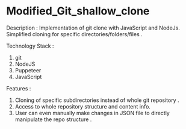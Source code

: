 # Modified_Git_shallow_clone

Description :
Implementation of git clone with JavaScript and NodeJs.
Simplified cloning for specific directories/folders/files .

Technology Stack :
1. git
2. NodeJS
3. Puppeteer 
4. JavaScript

Features :
1. Cloning of specific subdirectories instead of whole git repository .
2. Access to whole repository structure and content info.
3. User can even manually make changes in JSON file to directly manipulate the repo structure .
